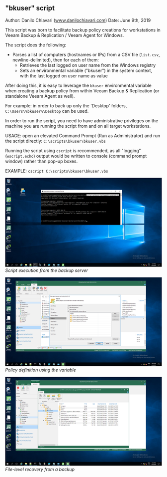 "bkuser" script
---------------

Author: Danilo Chiavari (www.danilochiavari.com)
Date:   June 9th, 2019

This script was born to facilitate backup policy creations for workstations in Veeam Backup & Replication / Veeam Agent for Windows.

The script does the following:

  -  Parses a list of computers (hostnames or IPs) from a CSV file (`list.csv`, newline-delimited), then for each of them:
  	  -  Retrieves the last logged on user name from the Windows registry
	  -  Sets an environmental variable ("bkuser") in the system context, with the last logged on user name as value

After doing this, it is easy to leverage the `bkuser` environmental variable when creating a backup policy from within Veeam Backup & Replication (or standalone Veeam Agent as well).

For example: in order to back up only the 'Desktop' folders, `C:\Users\%bkuser%\Desktop` can be used.

In order to run the script, you need to have administrative privileges on the machine you are running the script from and on all target workstations.

USAGE: open an elevated Command Prompt (Run as Administrator) and run the script directly: `C:\scripts\bkuser\bkuser.vbs`

Running the script using `cscript` is recommended, as all "logging" (`wscript.echo`) output would be written to console (command prompt window) rather than pop-up boxes.

EXAMPLE: `cscript C:\scripts\bkuser\bkuser.vbs`

![script execution from the backup server](bkuser-script-vbr95.png)
_Script execution from the backup server_

![policy definition using the variable](bkuser-policy-objects-vbr95.png)
_Policy definition using the variable_

![file-level recovery from a backup](bkuser-FLR-win10-01.png)
_File-level recovery from a backup_
